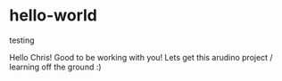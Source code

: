 # hello-world
testing

Hello Chris! Good to be working with you! 
Lets get this arudino project / learning off the ground :)

